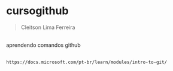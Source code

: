 # cursogithub
>Cleitson Lima Ferreira 
<br>
aprendendo comandos github
<br>
<br>

``` https://docs.microsoft.com/pt-br/learn/modules/intro-to-git/ ```
